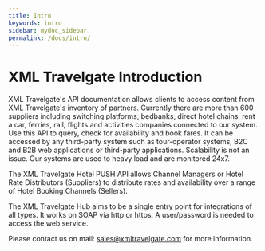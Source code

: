 ```yaml
---
title: Intro
keywords: intro
sidebar: mydoc_sidebar
permalink: /docs/intro/
---
```


# XML Travelgate Introduction


XML Travelgate's API documentation allows clients to access content from
XML Travelgate's inventory of partners. Currently there are more than
600 suppliers including switching platforms, bedbanks, direct hotel
chains, rent a car, ferries, rail, flights and activities companies
connected to our system. Use this API to query, check for availability
and book fares. It can be accessed by any third-party system such as
tour-operator systems, B2C and B2B web applications or third-party
applications. Scalability is not an issue. Our systems are used to heavy
load and are monitored 24x7.

The XML Travelgate Hotel PUSH API allows Channel Managers or Hotel Rate
Distributors (Suppliers) to distribute rates and availability over a
range of Hotel Booking Channels (Sellers).

The XML Travelgate Hub aims to be a single entry point for integrations
of all types. It works on SOAP via http or https. A user/password is
needed to access the web service.



Please contact us on mail: <sales@xmltravelgate.com> for more
information.


